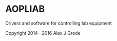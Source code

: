 AOPLIAB
==============

Drivers and software for controlling lab equipment

Copyright 2014--2016 Alex J Grede
